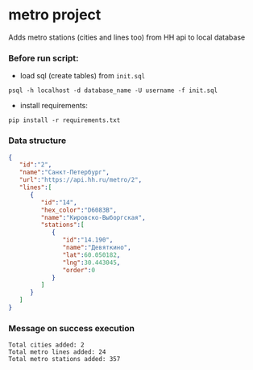 # metro project

Adds metro stations (cities and lines too) from HH api to local database

### Before run script:
 * load sql (create tables) from `init.sql`
 ```shell script
 psql -h localhost -d database_name -U username -f init.sql 
```
 * install requirements:
```shell script
pip install -r requirements.txt
```
### Data structure
```json
{
   "id":"2",
   "name":"Санкт-Петербург",
   "url":"https://api.hh.ru/metro/2",
   "lines":[
      {
         "id":"14",
         "hex_color":"D6083B",
         "name":"Кировско-Выборгская",
         "stations":[
            {
               "id":"14.190",
               "name":"Девяткино",
               "lat":60.050182,
               "lng":30.443045,
               "order":0
            }
         ]
      }
   ]
}
```

### Message on success execution

```
Total cities added: 2
Total metro lines added: 24
Total metro stations added: 357
```
